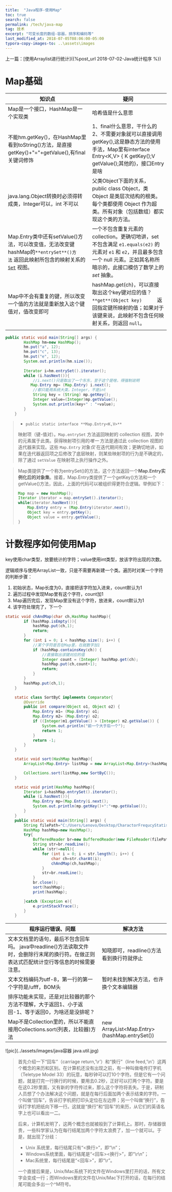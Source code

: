 ```yaml
---
title:  "Java程序-使用Map"
toc: true
search: false
permalink: /tech/java-map
tag: 技术
excerpt: "可变长度的数组-容器，排序和编码等"
last_modified_at: 2018-07-05T08:06:00-05:00
typora-copy-images-to: ..\assets\images
---
```


上一篇：[使用Arraylist进行统计]({%post_url 2018-07-02-Java统计程序  %})

# Map基础

| 知识点                                                       | 疑问                                                         |
| ------------------------------------------------------------ | ------------------------------------------------------------ |
| Map是一个接口，HashMap是一个实现类                           | 哈希值是什么意思                                             |
| 不能hm.getKey()，在HashMap里看到toString()方法，是直接getKey()+"="+getValue(),有final关键词修饰 | 1、final什么意思，干什么的  2、不需要对象就可以直接调用getKey(),这是静态方法的使用手法，Map里有interface Entry<K,V> { K getKey();V getValue();其他的}，接口Entry是啥 |
| java.lang.Object转换时必须得转成类，Integer可以，int 不可以  | 父类Object下面的关系，   public class Object，类 Object 是类层次结构的根类。每个类都使用 Object 作为超类。所有对象（包括数组）都实现这个类的方法。 |
| Map.Entry类中还有setValue()方法，可以改变值，无法改变键    hashMap的`**entrySet**()方法` 返回此映射所包含的映射关系的 [`Set`](http://tool.oschina.net/uploads/apidocs/jdk-zh/java/util/Set.html) 视图。 | 一个不包含重复元素的 collection。更确切地讲，set 不包含满足 `e1.equals(e2)` 的元素对 `e1` 和 `e2`，并且最多包含一个 null 元素。正如其名称所暗示的，此接口模仿了数学上的 *set* 抽象。 |
| Map中不会有重复的键，所以改变一个值的方法就是重新放入这个键值对，值改变即可 | hashMap.get(ch)，可以直接取出这个key键对应的值？ `**get**(Object key)`             返回指定键所映射的值；如果对于该键来说，此映射不包含任何映射关系，则返回 `null`。 |
|                                                              |                                                              |

~~~java
public static void main(String[] args) {
        HashMap hm=new HashMap();
        hm.put("a", 12);
        hm.put("c", 13);
        hm.put("e", 12);
        System.out.println(hm.size());
    
        Iterator i=hm.entrySet().iterator();
        while (i.hasNext()){
            //i.next()只是取出了一个东东，至于这个是啥，得强制说明
           Map.Entry mp= (Map.Entry) i.next();
            //都只能用系统大类，Integer，不是int
            String key = (String) mp.getKey();
            Integer value=(Integer)mp.getValue();
            System.out.println(key+" : "+value);
        }
    } 
~~~

> - `public static interface **Map.Entry<K,V>**`         
>
>  映射项（键-值对）。`Map.entrySet` 方法返回映射的 collection 视图，其中的元素属于此类。获得映射项引用的*唯一* 方法是通过此 collection 视图的迭代器来实现。这些 `Map.Entry` 对象*仅* 在迭代期间有效；更确切地讲，如果在迭代器返回项之后修改了底层映射，则某些映射项的行为是不确定的，除了通过 `setValue` 在映射项上执行操作之外。 

> Map类提供了一个称为entrySet()的方法，这个方法返回一个**Map.Entry实例化后的对象集**。接着，Map.Entry类提供了一个getKey()方法和一个getValue()方法，因此，上面的代码可以被组织得更符合逻辑。举例如下：   
>
> ~~~java
> Map map = new HashMap(); 
> Iterator iterator = map.entrySet().iterator();  
> while(iterator.hasNext()){        
>     Map.Entry entry = (Map.Entry)iterator.next();         
>     Object key = entry.getKey();         
>     Object value = entry.getValue();
> } 
> 
> ~~~

# 计数程序如何使用Map

key使用char类型，放要统计的字符；value使用int类型，放该字符出现的次数。

逻辑顺序与使用ArrayList一致，只是不需要再新建一个类。遍历时对某一个字符的判断步骤：

1. 初始状态，Map长度为0，直接把该字符加入进来，count默认为1 
2. 遍历过程中发现Map里有这个字符，count加1
3. Map遍历完后，发现Map里没有这个字符，放进来，count默认为1
4. 该字符处理完了，下一个

~~~java
static void chAndMap(char ch,HashMap hashMap){
        if (hashMap.isEmpty()){
            hashMap.put(ch,1);
            return;
        }
        for (int i = 0; i < hashMap.size(); i++) {
            //某个字符是否在Map里，在就数字加1
            if (hashMap.containsKey(ch)) {
                //直接取出该键对应的值
                Integer count = (Integer) hashMap.get(ch);
                hashMap.put(ch,count+1);
                return;
            }
        }
        hashMap.put(ch,1);
    }

    static class SortByC implements Comparator{
        @Override
        public int compare(Object o1, Object o2) {
            Map.Entry m1= (Map.Entry) o1;
            Map.Entry m2= (Map.Entry) o2;
            if ((Integer)m1.getValue() > (Integer) m2.getValue()) {
                System.out.println("前一个大于后一个");
                return 1;
            }
            return -1;
        }
    }

    static void sort(HashMap hashMap){
        ArrayList<Map.Entry> listMap = new ArrayList<Map.Entry>(hashMap.entrySet());

        Collections.sort(listMap,new SortByC());
    }

    static void print(HashMap hashMap){
        Iterator i=hashMap.entrySet().iterator();
        while (i.hasNext()){
            Map.Entry mp=(Map.Entry)i.next();
            System.out.println(mp.getKey()+":"+mp.getValue());
        }
    }
    public static void main(String[] args) {
        String filePath="C:/Users/Lenovo/Desktop/CharactorFrequcyStatistics.txt";
        HashMap hashMap=new HashMap();
        try{
            BufferedReader br=new BufferedReader(new FileReader(filePath));
            String str=br.readLine();
            while (str!=null){
                for (int i = 0; i < str.length(); i++) {
                    char ch=str.charAt(i);
                    chAndMap(ch,hashMap);
                }
                str=br.readLine();
            }
            br.close();
            sort(hashMap);
            print(hashMap);

        }catch (Exception e){
            e.printStackTrace();
        }
    }
~~~





| 程序运行错误、问题                                           | 解决方法                                     |
| ------------------------------------------------------------ | -------------------------------------------- |
| 文本文档里的语句，最后不包含回车吗。 java中readline()方法读取文件时，会删除行末尾的换行符。在做正则表达式匹配统计空行等信息的时候需要注意。 | 知晓即可，readline()方法看到换行符就停止     |
| 文本文档编码为utf-8，第一行的第一个字符是/ufff，BOM头        | 暂时未找到解决方法，也许换个文本编辑器       |
| 排序功能未实现，还是对比较器的那个方法不理解，大于返回1、小于返回-1、等于返回0，为啥还是没排呢？ |                                              |
| Map不是Collection里的，所以不能直接用Collections.sort(列表，比较器)方法 | new ArrayList<Map.Entry>(hashMap.entrySet()) |

![pic](../assets/images/java容器 java.util.jpg)

> 
>
> 首先介绍一下“回车”（carriage return,’\r’）和“换行”（line feed,’\n’）这两个概念的来历和区别。在计算机还没有出现之前，有一种叫做电传打字机（Teletype  Model 33）的玩意，每秒钟可以打10个字符。但是它有一个问题，就是打完一行换行的时候，要用去0.2秒，正好可以打两个字符。要是在这0.2秒里面，又有新的字符传过来，那么这个字符将丢失。于是，研制人员想了个办法解决这个问题，就是在每行后面加两个表示结束的字符。一个叫做“回车”，告诉打字机把打印头定位在左边界；另一个叫做“换行”，告诉打字机把纸向下移一行。这就是“换行”和“回车”的来历，从它们的英语名字上也可以看出一二。  
>
> ​    后来，计算机发明了，这两个概念也就被般到了计算机上。那时，存储器很贵，一些科学家认为在每行结尾加两个字符太浪费了，加一个就可以。于是，就出现了分歧： 
>
> - Unix 系统里，每行结尾只有“<换行>”，即“\n”；
> - Windows系统里面，每行结尾是“<回车><换行>”，即“\r\n”；
> - Mac系统里，每行结尾是“<回车>”，即“\r”。
>
> ​    一个直接后果是，Unix/Mac系统下的文件在Windows里打开的话，所有文字会变成一行；而Windows里的文件在Unix/Mac下打开的话，在每行的结尾可能会多出一个^M符号。
